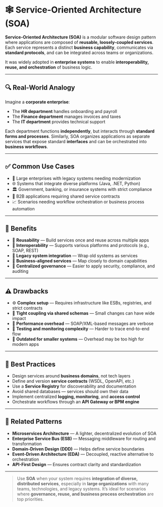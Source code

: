 # 🕸️ Service-Oriented Architecture (SOA)

**Service-Oriented Architecture (SOA)** is a modular software design pattern where applications are composed of **reusable, loosely-coupled services**. Each service represents a distinct **business capability**, communicates via **standard protocols**, and can be integrated across teams or organizations.

It was widely adopted in **enterprise systems** to enable **interoperability, reuse, and orchestration** of business logic.

---

## 🔍 Real-World Analogy

Imagine a **corporate enterprise**:

- The **HR department** handles onboarding and payroll
- The **Finance department** manages invoices and taxes
- The **IT department** provides technical support

Each department functions **independently**, but interacts through **standard forms and processes**. Similarly, SOA organizes applications as separate services that expose standard **interfaces** and can be orchestrated into **business workflows**.

---

## ✅ Common Use Cases

- 🏢 Large enterprises with legacy systems needing modernization
- 🌐 Systems that integrate diverse platforms (Java, .NET, Python)
- 🏛️ Government, banking, or insurance systems with strict compliance
- 🤝 B2B applications requiring shared service contracts
- 📈 Scenarios needing workflow orchestration or business process automation

---

## 🧠 Benefits

- 🔁 **Reusability** — Build services once and reuse across multiple apps
- 🔗 **Interoperability** — Supports various platforms and protocols (e.g., SOAP, REST)
- 🧱 **Legacy system integration** — Wrap old systems as services
- 🎯 **Business-aligned services** — Map closely to domain capabilities
- 📏 **Centralized governance** — Easier to apply security, compliance, and auditing

---

## ⚠️ Drawbacks

- ⚙️ **Complex setup** — Requires infrastructure like ESBs, registries, and strict contracts
- 🔄 **Tight coupling via shared schemas** — Small changes can have wide impact
- 🐘 **Performance overhead** — SOAP/XML-based messages are verbose
- 🧪 **Testing and monitoring complexity** — Harder to trace end-to-end flow
- 🧓 **Outdated for smaller systems** — Overhead may be too high for modern apps

---

## 📌 Best Practices

- Design services around **business domains**, not tech layers
- Define and version **service contracts** (WSDL, OpenAPI, etc.)
- Use a **Service Registry** for discoverability and documentation
- Avoid shared databases — services should own their data
- Implement centralized **logging, monitoring**, and **access control**
- Orchestrate workflows through an **API Gateway or BPM engine**

---

## 🔗 Related Patterns

- **Microservices Architecture** — A lighter, decentralized evolution of SOA
- **Enterprise Service Bus (ESB)** — Messaging middleware for routing and transformation
- **Domain-Driven Design (DDD)** — Helps define service boundaries
- **Event-Driven Architecture (EDA)** — Decoupled, reactive alternative to orchestration
- **API-First Design** — Ensures contract clarity and standardization

---

> Use **SOA** when your system requires **integration of diverse, distributed services**, especially in **large organizations** with many teams, technologies, and legacy systems. It’s ideal for scenarios where **governance, reuse, and business process orchestration** are top priorities.
